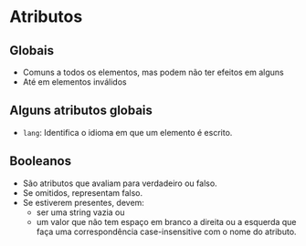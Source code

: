 # Atributos

## Globais

- Comuns a todos os elementos, mas podem não ter efeitos em alguns
- Até em elementos inválidos

## Alguns atributos globais

- `lang`: Identifica o idioma em que um elemento é escrito.

## Booleanos

- São atributos que avaliam para verdadeiro ou falso.
- Se omitidos, representam falso.
- Se estiverem presentes, devem:
  - ser uma string vazia ou
  - um valor que não tem espaço em branco a direita ou a esquerda que faça uma correspondência case-insensitive com o nome do atributo.